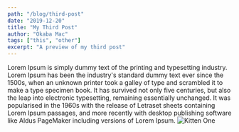```yaml
---
path: "/blog/third-post"
date: "2019-12-20"
title: "My Third Post"
author: "Okaba Mac"
tags: ["this", "other"]
excerpt: "A preview of my third post"
---
```

Lorem Ipsum is simply dummy text of the printing and typesetting industry. Lorem Ipsum has been the industry's standard dummy text ever since the 1500s, when an unknown printer took a galley of type and scrambled it to make a type specimen book. It has survived not only five centuries, but also the leap into electronic typesetting, remaining essentially unchanged. It was popularised in the 1960s with the release of Letraset sheets containing Lorem Ipsum passages, and more recently with desktop publishing software like Aldus PageMaker including versions of Lorem Ipsum.
![Kitten One](https://i.ytimg.com/vi/jANE8lpoj2c/maxresdefault.jpg)
